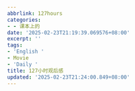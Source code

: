 ```yaml
---
abbrlink: 127hours
categories:
- - 课本上的
date: '2025-02-23T21:19:39.069576+08:00'
excerpt: ''
tags:
- 'English '
- Movie
- 'Daily '
title: 127小时观后感
updated: '2025-02-23T21:24:00.849+08:00'
---
```

